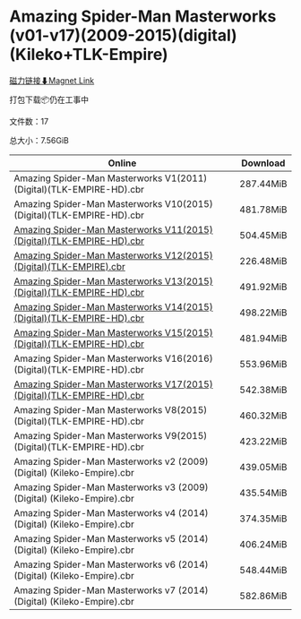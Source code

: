 # Amazing Spider-Man Masterworks (v01-v17)(2009-2015)(digital) (Kileko+TLK-Empire)

[磁力链接⬇Magnet Link](magnet:?xt=urn:btih:521496e3cdc41902f19edc0787d1f1a81aaed3d4&dn=Amazing%20Spider-Man%20Masterworks%20%28v01-v17%29%282009-2015%29%28digital%29%20%28Kileko%2BTLK-Empire%29)

打包下载📦仍在工事中

文件数：17

总大小：7.56GiB

Online | Download
--- | ---
Amazing Spider-Man Masterworks V1(2011)(Digital)(TLK-EMPIRE-HD).cbr | 287.44MiB
Amazing Spider-Man Masterworks V10(2015)(Digital)(TLK-EMPIRE-HD).cbr | 481.78MiB
[Amazing Spider-Man Masterworks V11(2015)(Digital)(TLK-EMPIRE-HD).cbr](https://github.com/alicewish/markdown/blob/master/comic/Amazing-Spider-Man-Masterworks-V11-2015-Digital-TLK-EMPIRE-HD-cbr.md) | 504.45MiB
[Amazing Spider-Man Masterworks V12(2015)(Digital)(TLK-EMPIRE).cbr](https://github.com/alicewish/markdown/blob/master/comic/Amazing-Spider-Man-Masterworks-V12-2015-Digital-TLK-EMPIRE-cbr.md) | 226.48MiB
[Amazing Spider-Man Masterworks V13(2015)(Digital)(TLK-EMPIRE-HD).cbr](https://github.com/alicewish/markdown/blob/master/comic/Amazing-Spider-Man-Masterworks-V13-2015-Digital-TLK-EMPIRE-HD-cbr.md) | 491.92MiB
[Amazing Spider-Man Masterworks V14(2015)(Digital)(TLK-EMPIRE-HD).cbr](https://github.com/alicewish/markdown/blob/master/comic/Amazing-Spider-Man-Masterworks-V14-2015-Digital-TLK-EMPIRE-HD-cbr.md) | 498.22MiB
[Amazing Spider-Man Masterworks V15(2015)(Digital)(TLK-EMPIRE-HD).cbr](https://github.com/alicewish/markdown/blob/master/comic/Amazing-Spider-Man-Masterworks-V15-2015-Digital-TLK-EMPIRE-HD-cbr.md) | 481.94MiB
Amazing Spider-Man Masterworks V16(2016)(Digital)(TLK-EMPIRE-HD).cbr | 553.96MiB
[Amazing Spider-Man Masterworks V17(2015)(Digital)(TLK-EMPIRE-HD).cbr](https://github.com/alicewish/markdown/blob/master/comic/Amazing-Spider-Man-Masterworks-V17-2015-Digital-TLK-EMPIRE-HD-cbr.md) | 542.38MiB
Amazing Spider-Man Masterworks V8(2015)(Digital)(TLK-EMPIRE-HD).cbr | 460.32MiB
Amazing Spider-Man Masterworks V9(2015)(Digital)(TLK-EMPIRE-HD).cbr | 423.22MiB
Amazing Spider-Man Masterworks v2 (2009) (Digital) (Kileko-Empire).cbr | 439.05MiB
Amazing Spider-Man Masterworks v3 (2009) (Digital) (Kileko-Empire).cbr | 435.54MiB
Amazing Spider-Man Masterworks v4 (2014) (Digital) (Kileko-Empire).cbr | 374.35MiB
Amazing Spider-Man Masterworks v5 (2014) (Digital) (Kileko-Empire).cbr | 406.24MiB
Amazing Spider-Man Masterworks v6 (2014) (Digital) (Kileko-Empire).cbr | 548.44MiB
Amazing Spider-Man Masterworks v7 (2014) (Digital) (Kileko-Empire).cbr | 582.86MiB